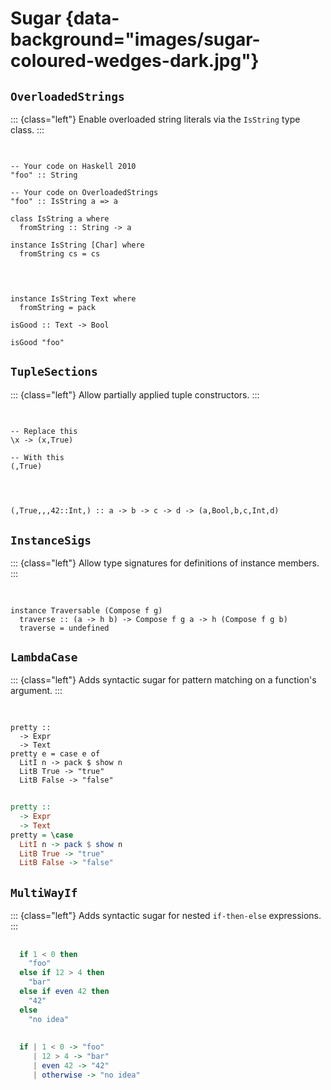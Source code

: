 # Sugar {data-background="images/sugar-coloured-wedges-dark.jpg"}

## `OverloadedStrings`

::: {class="left"}
Enable overloaded string literals via the `IsString` type class.
:::

##

<pre class="haskell"><code data-trim data-noescape>
<div class="fragment fade-in-then-semi-out">-- Your code on Haskell 2010
"foo" :: String
</div>
<div class="fragment fade-in-then-semi-out">-- Your code on OverloadedStrings
"foo" :: IsString a => a
</div>
<div class="fragment fade-in-then-semi-out">class IsString a where
  fromString :: String -> a
</div>
<div class="fragment fade-in-then-semi-out">instance IsString [Char] where
  fromString cs = cs
</div>
</code></pre>

##

<pre class="haskell"><code data-trim data-noescape>
<div class="fragment fade-in-then-semi-out">instance IsString Text where
  fromString = pack
</div>
<span class="fragment fade-in-then-semi-out">isGood :: Text -> Bool</span>

<span class="fragment fade-in-then-semi-out">isGood "foo"</span>
</code></pre>

## `TupleSections`

::: {class="left"}
Allow partially applied tuple constructors.
:::

##

<pre class="haskell"><code data-trim data-noescape>
<span class="fragment fade-in-then-semi-out">-- Replace this
\x -> (x,True)
</span>
<span class="fragment fade-in-then-semi-out">-- With this
(,True)
</span>
</code></pre>

##

<pre class="haskell"><code data-trim data-noescape>
(,True,,,42::Int,)<span class="fragment fade-in"> :: a -> b -> c -> d -> (a,Bool,b,c,Int,d)</span>
</code></pre>

## `InstanceSigs`

::: {class="left"}
Allow type signatures for definitions of instance members.
:::

##

<pre class="haskell"><code data-trim data-noescape>
<span class="fragment fade-in-then-semi-out" data-fragment-index="1">instance Traversable (Compose f g)</span>
  <span class="fragment fade-in" data-fragment-index="2">traverse :: (a -> h b) -> Compose f g a -> h (Compose f g b)</span>
  <span class="fragment fade-in-then-semi-out" data-fragment-index="1">traverse = undefined</span>
</code></pre>

## `LambdaCase`

::: {class="left"}
Adds syntactic sugar for pattern matching on a function's argument.
:::

##

<pre class="haskell"><code data-trim data-noescape>
pretty ::
  -> Expr
  -> Text
pretty <span class="fragment highlight-red">e = case e of</span>
  LitI n -> pack $ show n
  LitB True -> "true"
  LitB False -> "false"
</code></pre>

##

```haskell
pretty ::
  -> Expr
  -> Text
pretty = \case
  LitI n -> pack $ show n
  LitB True -> "true"
  LitB False -> "false"
```

## `MultiWayIf`

::: {class="left"}
Adds syntactic sugar for nested `if-then-else` expressions.
:::

##

```haskell
  if 1 < 0 then
    "foo"
  else if 12 > 4 then
    "bar"
  else if even 42 then
    "42"
  else
    "no idea"
```

##

```haskell
  if | 1 < 0 -> "foo"
     | 12 > 4 -> "bar"
     | even 42 -> "42"
     | otherwise -> "no idea"
```
